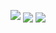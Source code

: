 <p align="center">
  <img src="bully.gif" />
    <img align="center" src="https://github-readme-stats.vercel.app/api?username=asianjack19&show_icons=true&theme=radical" />
    <img align="center" src="https://github-readme-stats.vercel.app/api/top-langs/?username=asianjack19" />
</p>